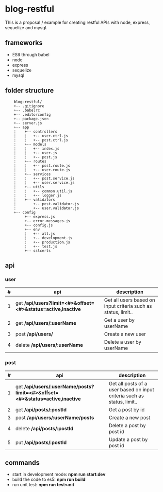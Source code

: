 # blog-restful
This is a proposal / example for creating restful APIs with node, express, sequelize and mysql.
## frameworks
* ES6 through babel
* node 
* express
* sequelize
* mysql

## folder structure

		blog-restful/
		+-- .gitignore
		+-- .babelrc
		+-- .editorconfig
		+-- package.json
		+-- server.js
		+-- app
		¦	 +-- controllers
		¦	 ¦   +-- user.ctrl.js
		¦	 ¦   +-- post.ctrl.js
		¦	 +-- models
		¦	 ¦   +-- index.js
		¦	 ¦   +-- user.js
		¦	 ¦   +-- post.js
		¦	 +-- routes
		¦	 ¦   +-- post.route.js
		¦	 ¦   +-- user.route.js
		¦	 +-- services
		¦	 ¦   +-- post.service.js
		¦	 ¦   +-- user.service.js
		¦	 +-- utils
		¦	 ¦   +-- common.util.js
		¦	 ¦   +-- logger.js
		¦	 +-- validators
		¦	     +-- post.validator.js
		¦	     +-- user.validator.js
		+-- config
			 +-- express.js
			 +-- error.messages.js
			 +-- config.js
			 +-- env
			 ¦   +-- all.js
			 ¦   +-- development.js
			 ¦   +-- production.js
			 ¦   +-- test.js
			 +-- sslcerts

## api

### user

| #     | api         | description |
|------ | ----------- | ----------- |
| 1 | get **/api/users?limit=<#>&offset=<#>&status=active,inactive** | Get all users based on input criteria such as status, limit.. |
| 2 | get **/api/users/:userName** | Get a user by userName |
| 3 | post **/api/users/** | Create a new user |
| 4 | delete **/api/users/:userName** | Delete a user by userName |

### post
| #     | api         | description |
|------ | ----------- | ----------- |
| 1 | get **/api/users/:userName/posts?limit=<#>&offset=<#>&status=active,inactive**  | Get all posts of a user based on input criteria such as status, limit.. |
| 2 | get **/api/posts/:postId** | Get a post by id |
| 3 | post **/api/users/:userName/posts** | Create a new post |
| 4 | delete **/api/posts/:postId** | Delete a post by post id |
| 5 | put **/api/posts/:postId** | Update a post by post id |

## commands
* start in development mode: **npm run start:dev**
* build the code to es5: **npm run build**
* run unit test: **npm run test:unit**

